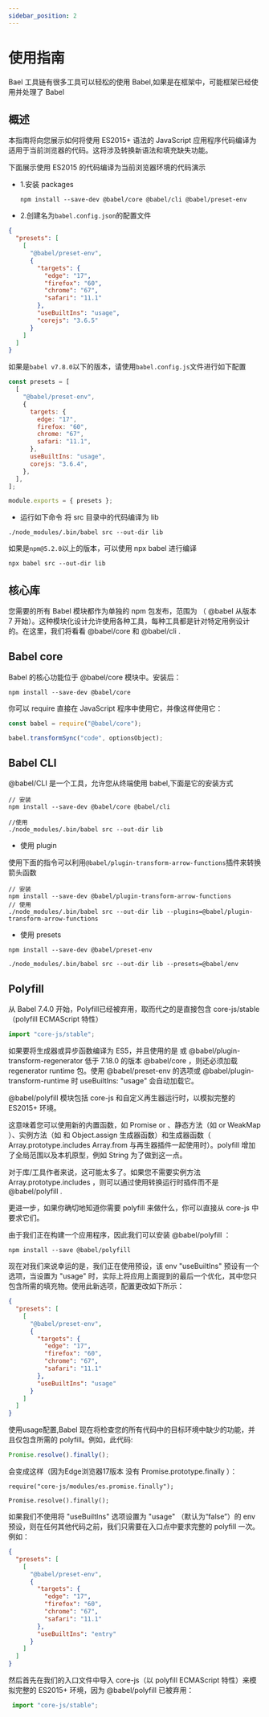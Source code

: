 ```yaml
---
sidebar_position: 2
---
```


# 使用指南

Bael 工具链有很多工具可以轻松的使用 Babel,如果是在框架中，可能框架已经使用并处理了 Babel

## 概述

本指南将向您展示如何将使用 ES2015+ 语法的 JavaScript 应用程序代码编译为适用于当前浏览器的代码。这将涉及转换新语法和填充缺失功能。

下面展示使用 ES2015 的代码编译为当前浏览器环境的代码演示

- 1.安装 packages

  ```shell
  npm install --save-dev @babel/core @babel/cli @babel/preset-env
  ```

- 2.创建名为`babel.config.json`的配置文件

```json
{
  "presets": [
    [
      "@babel/preset-env",
      {
        "targets": {
          "edge": "17",
          "firefox": "60",
          "chrome": "67",
          "safari": "11.1"
        },
        "useBuiltIns": "usage",
        "corejs": "3.6.5"
      }
    ]
  ]
}
```

如果是`babel v7.8.0`以下的版本，请使用`babel.config.js`文件进行如下配置

```js
const presets = [
  [
    "@babel/preset-env",
    {
      targets: {
        edge: "17",
        firefox: "60",
        chrome: "67",
        safari: "11.1",
      },
      useBuiltIns: "usage",
      corejs: "3.6.4",
    },
  ],
];

module.exports = { presets };
```

- 运行如下命令 将 src 目录中的代码编译为 lib

```shell
./node_modules/.bin/babel src --out-dir lib
```

如果是`npm@5.2.0`以上的版本，可以使用 npx babel 进行编译

```shell
npx babel src --out-dir lib
```

## 核心库

您需要的所有 Babel 模块都作为单独的 npm 包发布，范围为 （ @babel 从版本 7 开始）。这种模块化设计允许使用各种工具，每种工具都是针对特定用例设计的。在这里，我们将看看 @babel/core 和 @babel/cli .

## Babel core

Babel 的核心功能位于 @babel/core 模块中。安装后：

```shell
npm install --save-dev @babel/core
```

你可以 require 直接在 JavaScript 程序中使用它，并像这样使用它：

```js
const babel = require("@babel/core");

babel.transformSync("code", optionsObject);
```

## Babel CLI

@babel/CLI 是一个工具，允许您从终端使用 babel,下面是它的安装方式

```shell
// 安装
npm install --save-dev @babel/core @babel/cli

//使用
./node_modules/.bin/babel src --out-dir lib

```

- 使用 plugin

使用下面的指令可以利用`@babel/plugin-transform-arrow-functions`插件来转换箭头函数

```shell
// 安装
npm install --save-dev @babel/plugin-transform-arrow-functions
// 使用
./node_modules/.bin/babel src --out-dir lib --plugins=@babel/plugin-transform-arrow-functions
```

- 使用 presets

```shell
npm install --save-dev @babel/preset-env

./node_modules/.bin/babel src --out-dir lib --presets=@babel/env
```

## Polyfill

从 Babel 7.4.0 开始，Polyfill已经被弃用，取而代之的是直接包含 core-js/stable （polyfill ECMAScript 特性）
```js
import "core-js/stable";
```

如果要将生成器或异步函数编译为 ES5，并且使用的是 或 @babel/plugin-transform-regenerator 低于 7.18.0 的版本 @babel/core ，则还必须加载 regenerator runtime 包。使用 @babel/preset-env 的选项或 @babel/plugin-transform-runtime 时 useBuiltIns: "usage" 会自动加载它。

@babel/polyfill 模块包括 core-js 和自定义再生器运行时，以模拟完整的 ES2015+ 环境。

这意味着您可以使用新的内置函数，如 Promise or 、静态方法（如 or WeakMap ）、实例方法（如 和 Object.assign 生成器函数）和生成器函数（ Array.prototype.includes Array.from 与再生器插件一起使用时）。polyfill 增加了全局范围以及本机原型，例如 String 为了做到这一点。

对于库/工具作者来说，这可能太多了。如果您不需要实例方法 Array.prototype.includes ，则可以通过使用转换运行时插件而不是 @babel/polyfill .

更进一步，如果你确切地知道你需要 polyfill 来做什么，你可以直接从 core-js 中要求它们。

由于我们正在构建一个应用程序，因此我们可以安装 @babel/polyfill ：

```shell
npm install --save @babel/polyfill
```

现在对我们来说幸运的是，我们正在使用预设，该 env "useBuiltIns" 预设有一个选项，当设置为 "usage" 时，实际上将应用上面提到的最后一个优化，其中您只包含所需的填充物。使用此新选项，配置更改如下所示：

```json
{
  "presets": [
    [
      "@babel/preset-env",
      {
        "targets": {
          "edge": "17",
          "firefox": "60",
          "chrome": "67",
          "safari": "11.1"
        },
        "useBuiltIns": "usage"
      }
    ]
  ]
}
```

使用usage配置,Babel 现在将检查您的所有代码中的目标环境中缺少的功能，并且仅包含所需的 polyfill。例如，此代码:
```js
Promise.resolve().finally();
```

会变成这样（因为Edge浏览器17版本 没有 Promise.prototype.finally ）：
```
require("core-js/modules/es.promise.finally");

Promise.resolve().finally();
```

如果我们不使用将 "useBuiltIns" 选项设置为 "usage" （默认为“false”）的 env 预设，则在任何其他代码之前，我们只需要在入口点中要求完整的 polyfill 一次。例如：

```json
{
  "presets": [
    [
      "@babel/preset-env",
      {
        "targets": {
          "edge": "17",
          "firefox": "60",
          "chrome": "67",
          "safari": "11.1"
        },
        "useBuiltIns": "entry"
      }
    ]
  ]
}
```

然后首先在我们的入口文件中导入 core-js（以 polyfill ECMAScript 特性）来模拟完整的 ES2015+ 环境，因为 @babel/polyfill 已被弃用：

```js
 import "core-js/stable";
```
